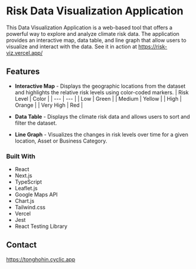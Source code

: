 # Risk Data Visualization Application

This Data Visualization Application is a web-based tool that offers a powerful way to explore and analyze climate risk data. The application provides an interactive map, data table, and line graph that allow users to visualize and interact with the data.
See it in action at https://risk-viz.vercel.app/

## Features

-   **Interactive Map** - Displays the geographic locations from the dataset and highlights the relative risk levels using color-coded markers.
    | Risk Level | Color |
    | --- | --- |
    | Low | Green |
    | Medium | Yellow |
    | High | Orange |
    | Very High | Red |

-   **Data Table** - Displays the climate risk data and allows users to sort and filter the dataset.
-   **Line Graph** - Visualizes the changes in risk levels over time for a given location, Asset or Business Category.

### Built With

-   React
-   Next.js
-   TypeScript
-   Leaflet.js
-   Google Maps API
-   Chart.js
-   Tailwind.css
-   Vercel
-   Jest
-   React Testing Library

## Contact

https://tonghohin.cyclic.app
